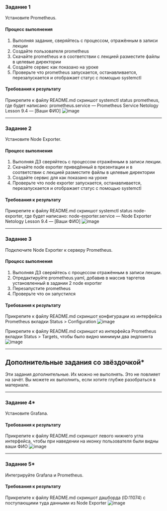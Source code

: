 ### Задание 1
Установите Prometheus.

#### Процесс выполнения
1. Выполняя задание, сверяйтесь с процессом, отражённым в записи лекции
2. Создайте пользователя prometheus
3. Скачайте prometheus и в соответствии с лекцией разместите файлы в целевые директории
4. Создайте сервис как показано на уроке
5. Проверьте что prometheus запускается, останавливается, перезапускается и отображает статус с помощью systemctl

#### Требования к результату
Прикрепите к файлу README.md скриншот systemctl status prometheus, где будет написано: prometheus.service — Prometheus Service Netology Lesson 9.4 — [Ваши ФИО]
![image](https://github.com/nikotin8899/home-lab/assets/56605975/2dcc4dbb-6f72-46f1-873b-83e93868b1a2)


---

### Задание 2
Установите Node Exporter.

#### Процесс выполнения
1. Выполняя ДЗ сверяйтесь с процессом отражённым в записи лекции.
3. Скачайте node exporter приведённый в презентации и в соответствии с лекцией разместите файлы в целевые директории
4. Создайте сервис для как показано на уроке
5. Проверьте что node exporter запускается, останавливается, перезапускается и отображает статус с помощью systemctl

#### Требования к результату
Прикрепите к файлу README.md скриншот systemctl status node-exporter, где будет написано: node-exporter.service — Node Exporter Netology Lesson 9.4 — [Ваши ФИО]
![image](https://github.com/nikotin8899/home-lab/assets/56605975/c0ea4b4d-0482-4654-995a-70e702f6b38b)


---

### Задание 3
Подключите Node Exporter к серверу Prometheus.

#### Процесс выполнения
1. Выполняя ДЗ сверяйтесь с процессом отражённым в записи лекции.
2. Отредактируйте prometheus.yaml, добавив в массив таргетов установленный в задании 2 node exporter
3. Перезапустите prometheus
4. Проверьте что он запустился

#### Требования к результату
Прикрепите к файлу README.md скриншот конфигурации из интерфейса Prometheus вкладки Status > Configuration
![image](https://github.com/nikotin8899/home-lab/assets/56605975/e40b304a-dd5c-4104-97e1-5e04b0ac7ee6)

Прикрепите к файлу README.md скриншот из интерфейса Prometheus вкладки Status > Targets, чтобы было видно минимум два эндпоинта
![image](https://github.com/nikotin8899/home-lab/assets/56605975/f2e259bc-9268-4b45-95d8-0bfa560f1118)


---
## Дополнительные задания со звёздочкой*
Эти задания дополнительные. Их можно не выполнять. Это не повлияет на зачёт. Вы можете их выполнить, если хотите глубже разобраться в материале.

---

### Задание 4*
Установите Grafana.

#### Требования к результату
Прикрепите к файлу README.md скриншот левого нижнего угла интерфейса, чтобы при наведении на иконку пользователя были видны ваши ФИО
![image](https://github.com/nikotin8899/home-lab/assets/56605975/1dfac8f8-c11c-4e3b-ad69-f02ba0779bff)


---

### Задание 5*
Интегрируйте Grafana и Prometheus.

#### Требования к результату
Прикрепите к файлу README.md скриншот дашборда (ID:11074) с поступающими туда данными из Node Exporter
![image](https://github.com/nikotin8899/home-lab/assets/56605975/ee9d516f-a617-43b6-9dd9-99026513adb4)

